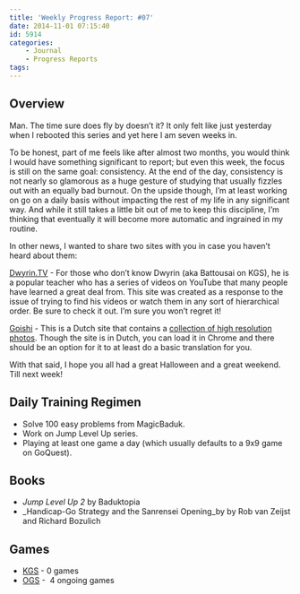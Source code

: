 ```yaml
---
title: 'Weekly Progress Report: #07'
date: 2014-11-01 07:15:40
id: 5914
categories:
	- Journal
	- Progress Reports
tags:
---
```


## Overview

Man. The time sure does fly by doesn’t it? It only felt like just yesterday when I rebooted this series and yet here I am seven weeks in.

To be honest, part of me feels like after almost two months, you would think I would have something significant to report; but even this week, the focus is still on the same goal: consistency. At the end of the day, consistency is not nearly so glamorous as a huge gesture of studying that usually fizzles out with an equally bad burnout. On the upside though, I’m at least working on go on a daily basis without impacting the rest of my life in any significant way. And while it still takes a little bit out of me to keep this discipline, I’m thinking that eventually it will become more automatic and ingrained in my routine.

In other news, I wanted to share two sites with you in case you haven’t heard about them:

[Dwyrin.TV](http://www.dwyrin.tv/ "Dwyrin TV") - For those who don’t know Dwyrin (aka Battousai on KGS), he is a popular teacher who has a series of videos on YouTube that many people have learned a great deal from. This site was created as a response to the issue of trying to find his videos or watch them in any sort of hierarchical order. Be sure to check it out. I’m sure you won’t regret it!

[Goishi](http://www.goishi.nl/ "Goishi") - This is a Dutch site that contains a [collection of high resolution photos](http://www.goishi.nl/410849827 "Goishi Photo Album"). Though the site is in Dutch, you can load it in Chrome and there should be an option for it to at least do a basic translation for you.

With that said, I hope you all had a great Halloween and a great weekend. Till next week!

## Daily Training Regimen

*   Solve 100 easy problems from MagicBaduk.
*   Work on Jump Level Up series.
*   Playing at least one game a day (which usually defaults to a 9x9 game on GoQuest).

## Books

*   _Jump Level Up 2_ by Baduktopia
*   _Handicap-Go Strategy and the Sanrensei Opening_by by Rob van Zeijst and Richard Bozulich

## Games

*   [KGS](http://www.gokgs.com "KGS Website") - 0 games
*   [OGS](http://www.online-go.com "Online Go Server") -  4 ongoing games